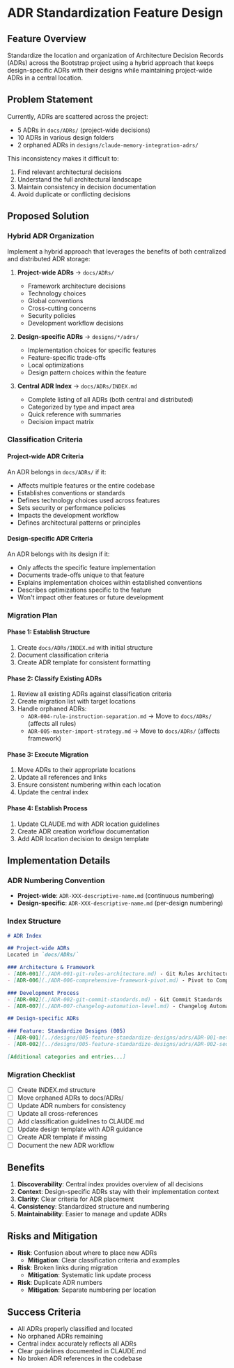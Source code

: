# ADR Standardization Feature Design

## Feature Overview
Standardize the location and organization of Architecture Decision Records (ADRs) across the Bootstrap project using a hybrid approach that keeps design-specific ADRs with their designs while maintaining project-wide ADRs in a central location.

## Problem Statement
Currently, ADRs are scattered across the project:
- 5 ADRs in `docs/ADRs/` (project-wide decisions)
- 10 ADRs in various design folders
- 2 orphaned ADRs in `designs/claude-memory-integration-adrs/`

This inconsistency makes it difficult to:
1. Find relevant architectural decisions
2. Understand the full architectural landscape
3. Maintain consistency in decision documentation
4. Avoid duplicate or conflicting decisions

## Proposed Solution

### Hybrid ADR Organization
Implement a hybrid approach that leverages the benefits of both centralized and distributed ADR storage:

1. **Project-wide ADRs** → `docs/ADRs/`
   - Framework architecture decisions
   - Technology choices
   - Global conventions
   - Cross-cutting concerns
   - Security policies
   - Development workflow decisions

2. **Design-specific ADRs** → `designs/*/adrs/`
   - Implementation choices for specific features
   - Feature-specific trade-offs
   - Local optimizations
   - Design pattern choices within the feature

3. **Central ADR Index** → `docs/ADRs/INDEX.md`
   - Complete listing of all ADRs (both central and distributed)
   - Categorized by type and impact area
   - Quick reference with summaries
   - Decision impact matrix

### Classification Criteria

#### Project-wide ADR Criteria
An ADR belongs in `docs/ADRs/` if it:
- Affects multiple features or the entire codebase
- Establishes conventions or standards
- Defines technology choices used across features
- Sets security or performance policies
- Impacts the development workflow
- Defines architectural patterns or principles

#### Design-specific ADR Criteria
An ADR belongs with its design if it:
- Only affects the specific feature implementation
- Documents trade-offs unique to that feature
- Explains implementation choices within established conventions
- Describes optimizations specific to the feature
- Won't impact other features or future development

### Migration Plan

#### Phase 1: Establish Structure
1. Create `docs/ADRs/INDEX.md` with initial structure
2. Document classification criteria
3. Create ADR template for consistent formatting

#### Phase 2: Classify Existing ADRs
1. Review all existing ADRs against classification criteria
2. Create migration list with target locations
3. Handle orphaned ADRs:
   - `ADR-004-rule-instruction-separation.md` → Move to `docs/ADRs/` (affects all rules)
   - `ADR-005-master-import-strategy.md` → Move to `docs/ADRs/` (affects framework)

#### Phase 3: Execute Migration
1. Move ADRs to their appropriate locations
2. Update all references and links
3. Ensure consistent numbering within each location
4. Update the central index

#### Phase 4: Establish Process
1. Update CLAUDE.md with ADR location guidelines
2. Create ADR creation workflow documentation
3. Add ADR location decision to design template

## Implementation Details

### ADR Numbering Convention
- **Project-wide**: `ADR-XXX-descriptive-name.md` (continuous numbering)
- **Design-specific**: `ADR-XXX-descriptive-name.md` (per-design numbering)

### Index Structure
```markdown
# ADR Index

## Project-wide ADRs
Located in `docs/ADRs/`

### Architecture & Framework
- [ADR-001](./ADR-001-git-rules-architecture.md) - Git Rules Architecture: One Rule Per File
- [ADR-006](./ADR-006-comprehensive-framework-pivot.md) - Pivot to Comprehensive AI Framework

### Development Process
- [ADR-002](./ADR-002-git-commit-standards.md) - Git Commit Standards
- [ADR-007](./ADR-007-changelog-automation-level.md) - Changelog Automation Level

## Design-specific ADRs

### Feature: Standardize Designs (005)
- [ADR-001](../designs/005-feature-standardize-designs/adrs/ADR-001-metadata-based-status-tracking.md) - Metadata-based Status Tracking
- [ADR-002](../designs/005-feature-standardize-designs/adrs/ADR-002-sequential-numbering-scheme.md) - Sequential Numbering Scheme

[Additional categories and entries...]
```

### Migration Checklist
- [ ] Create INDEX.md structure
- [ ] Move orphaned ADRs to docs/ADRs/
- [ ] Update ADR numbers for consistency
- [ ] Update all cross-references
- [ ] Add classification guidelines to CLAUDE.md
- [ ] Update design template with ADR guidance
- [ ] Create ADR template if missing
- [ ] Document the new ADR workflow

## Benefits
1. **Discoverability**: Central index provides overview of all decisions
2. **Context**: Design-specific ADRs stay with their implementation context
3. **Clarity**: Clear criteria for ADR placement
4. **Consistency**: Standardized structure and numbering
5. **Maintainability**: Easier to manage and update ADRs

## Risks and Mitigation
- **Risk**: Confusion about where to place new ADRs
  - **Mitigation**: Clear classification criteria and examples
- **Risk**: Broken links during migration
  - **Mitigation**: Systematic link update process
- **Risk**: Duplicate ADR numbers
  - **Mitigation**: Separate numbering per location

## Success Criteria
- All ADRs properly classified and located
- No orphaned ADRs remaining
- Central index accurately reflects all ADRs
- Clear guidelines documented in CLAUDE.md
- No broken ADR references in the codebase